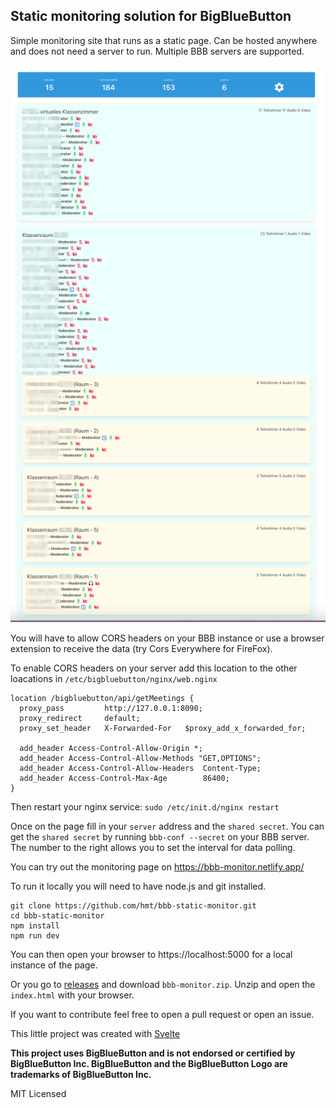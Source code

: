 ## Static monitoring solution for BigBlueButton

Simple monitoring site that runs as a static page. Can be hosted anywhere and does not need a server to run. Multiple BBB servers are supported.

![Screenshot](./assets/bbb-monitor.png)

You will have to allow CORS headers on your BBB instance or use a browser extension to receive the data (try Cors Everywhere for FireFox).

To enable CORS headers on your server add this location to the other loacations in `/etc/bigbluebutton/nginx/web.nginx`

```
location /bigbluebutton/api/getMeetings {
  proxy_pass         http://127.0.0.1:8090;
  proxy_redirect     default;
  proxy_set_header   X-Forwarded-For   $proxy_add_x_forwarded_for;

  add_header Access-Control-Allow-Origin *;
  add_header Access-Control-Allow-Methods "GET,OPTIONS";
  add_header Access-Control-Allow-Headers  Content-Type;
  add_header Access-Control-Max-Age        86400;
}
```

Then restart your nginx service: `sudo /etc/init.d/nginx restart`

Once on the page fill in your `server` address and the `shared secret`. You can get the `shared secret` by running `bbb-conf --secret` on your BBB server. The number to the right allows you to set the interval for data polling.

You can try out the monitoring page on https://bbb-monitor.netlify.app/

To run it locally you will need to have node.js and git installed.

```
git clone https://github.com/hmt/bbb-static-monitor.git
cd bbb-static-monitor
npm install
npm run dev
```

You can then open your browser to https://localhost:5000 for a local instance of the page.

Or you go to [releases](https://github.com/hmt/bbb-static-monitor/releases) and download `bbb-monitor.zip`. Unzip and open the `index.html` with your browser.

If you want to contribute feel free to open a pull request or open an issue.

This little project was created with [Svelte](https://svelte.dev)

__This project uses BigBlueButton and is not endorsed or certified by BigBlueButton Inc. BigBlueButton and the BigBlueButton Logo are trademarks of BigBlueButton Inc.__

MIT Licensed
